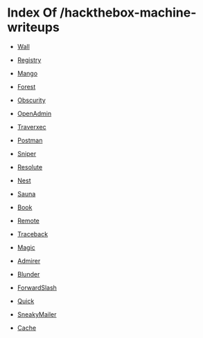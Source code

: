 # Index Of /hackthebox-machine-writeups
- [Wall](Wall/)

- [Registry](Registry/)

- [Mango]()

- [Forest]()

- [Obscurity]()

- [OpenAdmin]()

- [Traverxec]()

- [Postman]()

- [Sniper]()

- [Resolute]()

- [Nest]()

- [Sauna]()

- [Book]()

- [Remote]()

- [Traceback]()

- [Magic]()

- [Admirer](Admirer/)

- [Blunder]()

- [ForwardSlash]()

- [Quick]()

- [SneakyMailer]()

- [Cache]()